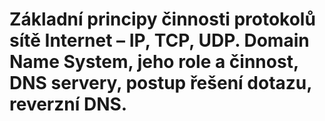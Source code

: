 # Základní principy činnosti protokolů sítě Internet – IP, TCP, UDP. Domain Name System, jeho role a činnost, DNS servery, postup řešení dotazu, reverzní DNS.
